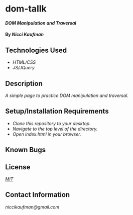 # dom-tallk

#### _DOM Manipulation and Traversal_

#### By _**Nicci Kaufman**_

## Technologies Used

* _HTML/CSS_
* _JS/JQuery_

## Description

_A simple page to practice DOM manipulation and traversal._

## Setup/Installation Requirements

* _Clone this repository to your desktop._
* _Navigate to the top level of the directory._
* _Open index.html in your browser._


## Known Bugs

## License

_[MIT](https://en.wikipedia.org/wiki/MIT_License)_

## Contact Information

_niccikaufman@gmail.com_